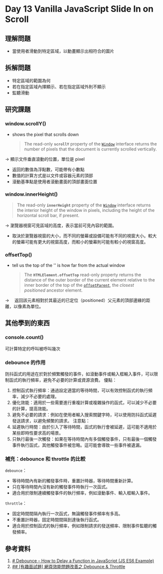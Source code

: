 # Day 13 Vanilla JavaScript Slide In on Scroll

## 理解問題

- 當使用者滑動到特定區域，以動畫顯示出相符合的圖片

## 拆解問題

- 特定區域的範圍為何
- 若在指定區域內擇顯示、若在指定區域外則不顯示
- 監聽滑動

## 研究課題

### window.scrollY()

- shows the pixel that scrolls down
  > The read-only **`scrollY`** property of the [`Window`](https://developer.mozilla.org/en-US/docs/Web/API/Window) interface returns the number of pixels that the document is currently scrolled vertically.

→ 顯示文件垂直滾動的位置，單位是 pixel

- 返回的數值為浮點數，可能帶有小數點
- 數值的計算方式是以文件或容器元素的頂部
- 滾動基準點是使用者滾動畫面的頂部畫面位置

### window.innerHeight()

> The read-only **`innerHeight`** property of the [`Window`](https://developer.mozilla.org/en-US/docs/Web/API/Window) interface returns the interior height of the window in pixels, including the height of the horizontal scroll bar, if present.

→ 瀏覽器視窗可見區域的高度，表示當前可見內容的範圍。

- 取決於瀏覽器視窗的大小，而不同的螢幕或設備可能有不同的視窗大小。較大的螢幕可能有更大的視窗高度，而較小的螢幕則可能有較小的視窗高度。

### offsetTop()

- tell us the top of the '' is how far from the actual window
  > The **`HTMLElement.offsetTop`** read-only property returns the distance of the outer border of the current element relative to the inner border of the top of the [`offsetParent`](https://developer.mozilla.org/en-US/docs/Web/API/HTMLElement/offsetParent "offsetParent"), the *closest positioned* ancestor element.

→ 　返回該元素相對於其最近的已定位（positioned）父元素的頂部邊緣的距離，以像素為單位。

## 其他學到的東西

### console.count()

可計算特定的呼叫被呼叫幾次

### debounce 的作用

防抖函式的用途在於對於頻繁觸發的事件，如滾動事件或輸入框輸入事件，可以限制函式的執行頻率，避免不必要的計算或資源浪費。
優點：

1. 控制函式執行頻率：通過設定適當的等待時間，可以有效控制函式的執行頻率，減少不必要的處理。
2. 優化效能：適用於一些需要進行重複計算或複雜操作的函式，可以減少不必要的計算，提高效能。
3. 避免不必要的請求：例如在使用者輸入搜索關鍵字時，可以使用防抖函式延遲發送請求，以避免頻繁的請求。
   注意點：
4. 延遲執行時間：由於引入了等待時間，函式的執行會被延遲，這可能不適用於某些即時性要求高的場景。
5. 只執行最後一次觸發：如果在等待時間內有多個觸發事件，只有最後一個觸發事件執行函式，其他觸發事件被忽略。這可能會導致一些事件被遺漏。

### 補充：debounce 和 throttle 的比較

`debounce`：

- 等待時間內有新的觸發事件時，重置計時器，等待時間重新計算。
- 只在等待時間內沒有新的觸發事件時執行一次函式。
- 適合用於限制連續觸發事件的執行頻率，例如滾動事件、輸入框輸入事件。

`throttle`：

- 固定時間間隔內執行一次函式，無論觸發事件頻率有多高。
- 不重置計時器，固定時間間隔到達後執行函式。
- 適合用於控制函式的執行頻率，例如限制請求的發送頻率、限制事件監聽的觸發頻率。

## 參考資料

1. [# Debounce – How to Delay a Function in JavaScript (JS ES6 Example)](https://www.freecodecamp.org/news/javascript-debounce-example/)
2. [## [有趣面試題] 網頁效能問題改善之 Debounce & Throttle](https://ithelp.ithome.com.tw/articles/10222749)

